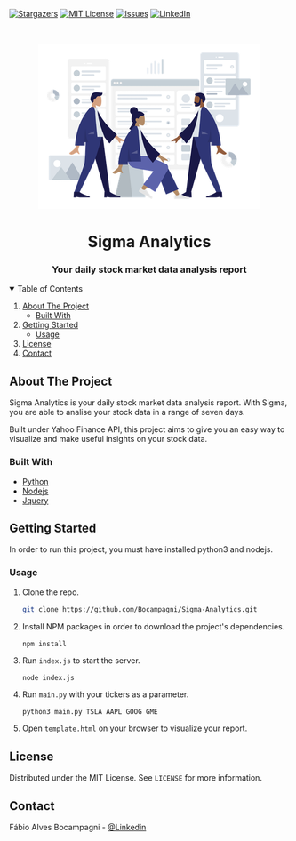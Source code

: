 [![Stargazers][stars-shield]][stars-url]
[![MIT License][license-shield]][license-url]
[![Issues][issues-shield]][issues-url]
[![LinkedIn][linkedin-shield]][linkedin-url]


<!-- PROJECT LOGO -->
<br />
<p align="center">
  <a href="https://github.com/Bocampagni/Sigma-Analytics">
    <img src="banner.png">
  </a>

  <h1 align="center">Sigma Analytics</h1>

  <h3 align="center">
    Your daily stock market data analysis report

  </h3>



<!-- TABLE OF CONTENTS -->

<details open="open">

  <summary>Table of Contents</summary>

  <ol>
    <li>
      <a href="#about-the-project">About The Project</a>
      <ul>
        <li><a href="#built-with">Built With</a></li>
      </ul>
    </li>
    <li>
      <a href="#getting-started">Getting Started</a>
      <ul>
         <li><a href="#usage">Usage</a></li>
      </ul>
    </li>
    <li><a href="#license">License</a></li>
    <li><a href="#contact">Contact</a></li>
  </ol>

</details>



<!-- ABOUT THE PROJECT -->
## About The Project

Sigma Analytics is your daily stock market data analysis report. With Sigma, you are able to analise your stock data in a range of seven days.

Built under Yahoo Finance API, this project aims to give you an easy way to visualize and make useful insights on your stock data.




### Built With

* [Python](https://www.python.org)
* [Nodejs](https://nodejs.org/en/)
* [Jquery](https://jquery.com)



<!-- GETTING STARTED -->
## Getting Started

In order to run this project, you must have installed python3 and nodejs.

### Usage

1. Clone the repo.
   ```sh
   git clone https://github.com/Bocampagni/Sigma-Analytics.git
   ```
2. Install NPM packages in order to download the project's dependencies.
   ```sh
   npm install
   ```
3. Run `index.js` to start the server.
   ```shell
   node index.js
   ```
4. Run `main.py` with your tickers as a parameter.
   ```shell
   python3 main.py TSLA AAPL GOOG GME
   ```
5. Open `template.html` on your browser to visualize your report.


<!-- LICENSE -->
## License

Distributed under the MIT License. See `LICENSE` for more information.



<!-- CONTACT -->
## Contact

Fábio Alves Bocampagni - [@Linkedin](https://www.linkedin.com/in/bocampagni/)

<!-- MARKDOWN LINKS & IMAGES -->
<!-- https://www.markdownguide.org/basic-syntax/#reference-style-links -->
[issues-shield]: https://img.shields.io/github/issues/bocampagni/Sigma-Analytics.svg?style=for-the-badge
[issues-url]: https://github.com/bocampagni/Sigma-Analytics/issues
[stars-shield]: https://img.shields.io/github/stars/bocampagni/Sigma-Analytics.svg?style=for-the-badge
[stars-url]: https://github.com/Bocampagni/Sigma-Analytics/stargazers
[license-shield]: https://img.shields.io/github/license/othneildrew/Best-README-Template.svg?style=for-the-badge
[license-url]: https://github.com/Bocampagni/Sigma-Analytics/blob/master/LICENSE.TXT
[linkedin-shield]: https://img.shields.io/badge/-LinkedIn-black.svg?style=for-the-badge&logo=linkedin&colorB=555
[linkedin-url]: https://www.linkedin.com/in/bocampagni/
